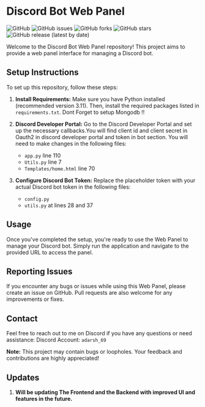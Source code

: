 # Discord Bot Web Panel

![GitHub](https://img.shields.io/github/license/AdarshSudo/Discord-Bot-Web-Panel)
![GitHub issues](https://img.shields.io/github/issues/AdarshSudo/Discord-Bot-Web-Panel)
![GitHub forks](https://img.shields.io/github/forks/AdarshSudo/Discord-Bot-Web-Panel)
![GitHub stars](https://img.shields.io/github/stars/AdarshSudo/Discord-Bot-Web-Panel)
![GitHub release (latest by date)](https://img.shields.io/github/v/release/AdarshSudo/Discord-Bot-Web-Panel)


Welcome to the Discord Bot Web Panel repository! This project aims to provide a web panel interface for managing a Discord bot.

## Setup Instructions

To set up this repository, follow these steps:

1. **Install Requirements:**
   Make sure you have Python installed (recommended version 3.11). Then, install the required packages listed in `requirements.txt`.
   Dont Forget to setup Mongodb !!

2. **Discord Developer Portal:**
   Go to the Discord Developer Portal and set up the necessary callbacks.You will find client id and client secret in Oauth2 in discord developer portal and token in bot section.
   You will need to make changes in the following files:

   - `app.py` line 110
   - `Utils.py` line 7
   - `Templates/home.html` line 70

3. **Configure Discord Bot Token:**
   Replace the placeholder token with your actual Discord bot token in the following files:

   - `config.py`
   - `utils.py` at lines 28 and 37

## Usage

Once you've completed the setup, you're ready to use the Web Panel to manage your Discord bot. Simply run the application and navigate to the provided URL to access the panel.

## Reporting Issues

If you encounter any bugs or issues while using this Web Panel, please create an issue on GitHub. Pull requests are also welcome for any improvements or fixes.

## Contact

Feel free to reach out to me on Discord if you have any questions or need assistance:
Discord Account: `adarsh_69`

**Note:** This project may contain bugs or loopholes. Your feedback and contributions are highly appreciated!


## Updates
1. **Will be updating The Frontend and the Backend with improved UI and features in the future.**